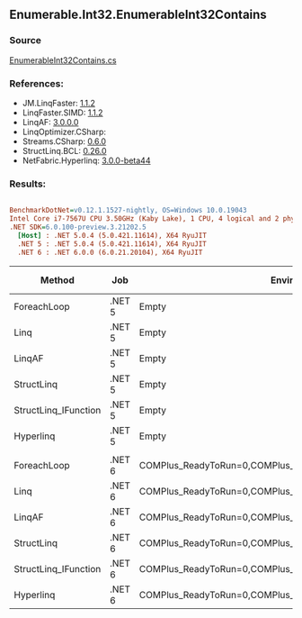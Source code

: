 ﻿## Enumerable.Int32.EnumerableInt32Contains

### Source
[EnumerableInt32Contains.cs](../LinqBenchmarks/Enumerable/Int32/EnumerableInt32Contains.cs)

### References:
- JM.LinqFaster: [1.1.2](https://www.nuget.org/packages/JM.LinqFaster/1.1.2)
- LinqFaster.SIMD: [1.1.2](https://www.nuget.org/packages/LinqFaster.SIMD/1.0.3)
- LinqAF: [3.0.0.0](https://www.nuget.org/packages/LinqAF/3.0.0.0)
- LinqOptimizer.CSharp: [](https://www.nuget.org/packages/LinqOptimizer.CSharp/)
- Streams.CSharp: [0.6.0](https://www.nuget.org/packages/Streams.CSharp/0.6.0)
- StructLinq.BCL: [0.26.0](https://www.nuget.org/packages/StructLinq/0.26.0)
- NetFabric.Hyperlinq: [3.0.0-beta44](https://www.nuget.org/packages/NetFabric.Hyperlinq/3.0.0-beta44)

### Results:
``` ini

BenchmarkDotNet=v0.12.1.1527-nightly, OS=Windows 10.0.19043
Intel Core i7-7567U CPU 3.50GHz (Kaby Lake), 1 CPU, 4 logical and 2 physical cores
.NET SDK=6.0.100-preview.3.21202.5
  [Host] : .NET 5.0.4 (5.0.421.11614), X64 RyuJIT
  .NET 5 : .NET 5.0.4 (5.0.421.11614), X64 RyuJIT
  .NET 6 : .NET 6.0.0 (6.0.21.20104), X64 RyuJIT


```
|               Method |    Job |                                                   EnvironmentVariables |  Runtime | Count |     Mean |   Error |  StdDev | Ratio | RatioSD |  Gen 0 | Gen 1 | Gen 2 | Allocated |
|--------------------- |------- |----------------------------------------------------------------------- |--------- |------ |---------:|--------:|--------:|------:|--------:|-------:|------:|------:|----------:|
|          ForeachLoop | .NET 5 |                                                                  Empty | .NET 5.0 |   100 | 452.2 ns | 1.07 ns | 0.89 ns |  1.00 |    0.00 | 0.0191 |     - |     - |      40 B |
|                 Linq | .NET 5 |                                                                  Empty | .NET 5.0 |   100 | 478.1 ns | 2.53 ns | 1.98 ns |  1.06 |    0.00 | 0.0191 |     - |     - |      40 B |
|               LinqAF | .NET 5 |                                                                  Empty | .NET 5.0 |   100 | 602.6 ns | 2.59 ns | 2.30 ns |  1.33 |    0.01 | 0.0191 |     - |     - |      40 B |
|           StructLinq | .NET 5 |                                                                  Empty | .NET 5.0 |   100 | 483.5 ns | 2.76 ns | 2.45 ns |  1.07 |    0.01 | 0.0305 |     - |     - |      64 B |
| StructLinq_IFunction | .NET 5 |                                                                  Empty | .NET 5.0 |   100 | 469.2 ns | 1.39 ns | 1.30 ns |  1.04 |    0.00 | 0.0191 |     - |     - |      40 B |
|            Hyperlinq | .NET 5 |                                                                  Empty | .NET 5.0 |   100 | 553.5 ns | 1.85 ns | 1.73 ns |  1.22 |    0.00 | 0.0191 |     - |     - |      40 B |
|                      |        |                                                                        |          |       |          |         |         |       |         |        |       |       |           |
|          ForeachLoop | .NET 6 | COMPlus_ReadyToRun=0,COMPlus_TC_QuickJitForLoops=1,COMPlus_TieredPGO=1 | .NET 6.0 |   100 | 262.5 ns | 1.26 ns | 1.18 ns |  1.00 |    0.00 | 0.0191 |     - |     - |      40 B |
|                 Linq | .NET 6 | COMPlus_ReadyToRun=0,COMPlus_TC_QuickJitForLoops=1,COMPlus_TieredPGO=1 | .NET 6.0 |   100 | 336.1 ns | 0.96 ns | 0.85 ns |  1.28 |    0.01 | 0.0191 |     - |     - |      40 B |
|               LinqAF | .NET 6 | COMPlus_ReadyToRun=0,COMPlus_TC_QuickJitForLoops=1,COMPlus_TieredPGO=1 | .NET 6.0 |   100 | 379.4 ns | 4.55 ns | 4.03 ns |  1.45 |    0.02 | 0.0191 |     - |     - |      40 B |
|           StructLinq | .NET 6 | COMPlus_ReadyToRun=0,COMPlus_TC_QuickJitForLoops=1,COMPlus_TieredPGO=1 | .NET 6.0 |   100 | 400.9 ns | 5.12 ns | 4.54 ns |  1.53 |    0.02 | 0.0305 |     - |     - |      64 B |
| StructLinq_IFunction | .NET 6 | COMPlus_ReadyToRun=0,COMPlus_TC_QuickJitForLoops=1,COMPlus_TieredPGO=1 | .NET 6.0 |   100 | 359.9 ns | 0.76 ns | 0.68 ns |  1.37 |    0.01 | 0.0191 |     - |     - |      40 B |
|            Hyperlinq | .NET 6 | COMPlus_ReadyToRun=0,COMPlus_TC_QuickJitForLoops=1,COMPlus_TieredPGO=1 | .NET 6.0 |   100 | 308.6 ns | 0.81 ns | 0.63 ns |  1.18 |    0.01 | 0.0191 |     - |     - |      40 B |
